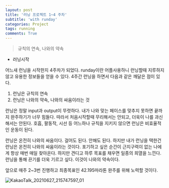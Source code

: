 ```yaml
---
layout: post
title: '러닝 프로젝트 1~4 주차'
subtitle: 'with runday'
categories: Project
tags: running
comments: True
---
```


> 규칙의 연속, 나와의 약속 

- 러닝시작

어느새 런닝을 시작한지 4주차가 되었다. runday이란 어플사용하니 런닝할때 지루하지 않고 유용한 정보들을 얻을 수 있다.
4주간 런닝을 하면서 다음과 같은 깨달은 점이 있다.
1. 런닝은 규칙의 연속
2. 런닝은 나와의 약속, 나와의 싸움이라는 것

런닝은 정말 input과 output이 뚜렷하다. 내가 나와 맞는 페이스를 맞추지 못하면 끝까지 완주하기가 너무 힘들다. 따라서 처음시작할때
무리해서는 안되고, 더욱이 나를 과신해서는 안된다. 호흡, 팔동작, 시선 등 어느하나 규칙을 지키지 않으면 런닝은 비효율적인 운동이 된다.

런닝은 온전히 나와의 싸움이다. 걸어도 된다. 안해도 된다. 하지만 내가 런닝을 택한건 런닝은 온전히 나와의 싸움이라는 것이다. 
포기하고 싶은 순간이 근지구력이 없는 나에게 항상 매번 매일 찾아온다. 하지만 견디고 하루 목표를 채우면 일종의 희열을 느낀다.
런닝을 통해 끈기를 더욱 기르고 싶다. 이것이 나와의 약속이다.

앞으로 매주 2~3번 진행하고 최종목표인 42.195마라톤 완주를 위해 노력할 것이다.

![KakaoTalk_20210627_215747597_01](https://user-images.githubusercontent.com/51938331/123545732-90d5e280-d794-11eb-949e-10c5f4f6a1c2.jpg)



